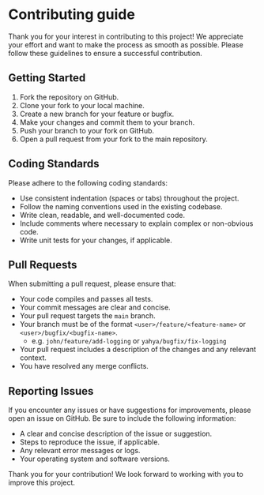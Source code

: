 # Contributing guide

Thank you for your interest in contributing to this project! We appreciate your effort and want to make the process as smooth as possible. Please follow these guidelines to ensure a successful contribution.

## Getting Started

1. Fork the repository on GitHub.
2. Clone your fork to your local machine.
3. Create a new branch for your feature or bugfix.
4. Make your changes and commit them to your branch.
5. Push your branch to your fork on GitHub.
6. Open a pull request from your fork to the main repository.

## Coding Standards

Please adhere to the following coding standards:

- Use consistent indentation (spaces or tabs) throughout the project.
- Follow the naming conventions used in the existing codebase.
- Write clean, readable, and well-documented code.
- Include comments where necessary to explain complex or non-obvious code.
- Write unit tests for your changes, if applicable.

## Pull Requests

When submitting a pull request, please ensure that:

- Your code compiles and passes all tests.
- Your commit messages are clear and concise.
- Your pull request targets the `main` branch.
- Your branch must be of the format `<user>/feature/<feature-name>` or `<user>/bugfix/<bugfix-name>`.
  - e.g. `john/feature/add-logging` or `yahya/bugfix/fix-logging`
- Your pull request includes a description of the changes and any relevant context.
- You have resolved any merge conflicts.

## Reporting Issues

If you encounter any issues or have suggestions for improvements, please open an issue on GitHub. Be sure to include the following information:

- A clear and concise description of the issue or suggestion.
- Steps to reproduce the issue, if applicable.
- Any relevant error messages or logs.
- Your operating system and software versions.

Thank you for your contribution! We look forward to working with you to improve this project.
